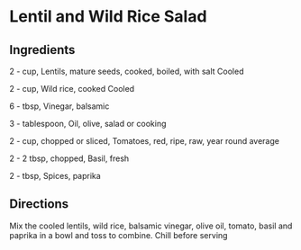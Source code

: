 # Lentil and Wild Rice Salad

## Ingredients

2 - cup, Lentils, mature seeds, cooked, boiled, with salt Cooled

2 - cup, Wild rice, cooked Cooled

6 - tbsp, Vinegar, balsamic

3 - tablespoon, Oil, olive, salad or cooking

2 - cup, chopped or sliced, Tomatoes, red, ripe, raw, year round
average

2 - 2 tbsp, chopped, Basil, fresh

2 - tbsp, Spices, paprika

## Directions

Mix the cooled lentils, wild rice, balsamic vinegar, olive oil, tomato, basil and paprika in a bowl and toss to combine. Chill before serving

